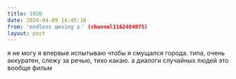 ```yaml
---
title: 1926
date: 2024-04-09 14:45:16
from: 'endless шизing ⍼' (channel1162404975)
layout: post
---
```


я не могу я впервые испытываю чтобы я смущался города. типа, очень аккуратен, слежу за речью, тихо какаю. а диалоги случайных людей это вообще фильм
